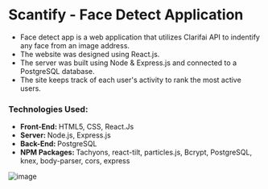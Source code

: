 # Scantify - Face Detect Application
* Face detect app is a web application that utilizes Clarifai API to indentify any face from an image address. 
* The website was designed using React.js.
* The server was built using Node & Express.js and connected to a PostgreSQL database.
* The site keeps track of each user's activity to rank the most active users. 

### Technologies Used: 
 - <strong> Front-End: </strong> HTML5, CSS, React.Js
 - <strong> Server: </strong> Node.js, Express.js
 - <strong> Back-End: </strong> PostgreSQL
 - <strong> NPM Packages: </strong> Tachyons, react-tilt, particles.js, Bcrypt, PostgreSQL, knex, body-parser, cors, express
 
 ![image](https://user-images.githubusercontent.com/55814483/154109322-cd0d8ff9-2f17-41fc-847b-eac3094eb1b5.png)

 
